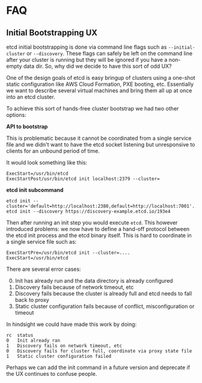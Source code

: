 # FAQ

## Initial Bootstrapping UX

etcd initial bootstrapping is done via command line flags such as
`--initial-cluster` or `--discovery`. These flags can safely be left on the
command line after your cluster is running but they will be ignored if you have
a non-empty data dir. So, why did we decide to have this sort of odd UX?

One of the design goals of etcd is easy bringup of clusters using a one-shot
static configuration like AWS Cloud Formation, PXE booting, etc. Essentially we
want to describe several virtual machines and bring them all up at once into an
etcd cluster.

To achieve this sort of hands-free cluster bootstrap we had two other options:

**API to bootstrap**

This is problematic because it cannot be coordinated from a single service file
and we didn't want to have the etcd socket listening but unresponsive to
clients for an unbound period of time.

It would look something like this:

```
ExecStart=/usr/bin/etcd
ExecStartPost/usr/bin/etcd init localhost:2379 --cluster=
```

**etcd init subcommand**

```
etcd init --cluster='default=http://localhost:2380,default=http://localhost:7001'...
etcd init --discovery https://discovery-example.etcd.io/193e4
```

Then after running an init step you would execute `etcd`. This however
introduced problems: we now have to define a hand-off protocol between the etcd
init process and the etcd binary itself. This is hard to coordinate in a single
service file such as:

```
ExecStartPre=/usr/bin/etcd init --cluster=....
ExecStart=/usr/bin/etcd
```

There are several error cases:

0) Init has already run and the data directory is already configured
1) Discovery fails because of network timeout, etc
2) Discovery fails because the cluster is already full and etcd needs to fall back to proxy
3) Static cluster configuration fails because of conflict, misconfiguration or timeout

In hindsight we could have made this work by doing:

```
rc	status
0	Init already ran
1	Discovery fails on network timeout, etc
0	Discovery fails for cluster full, coordinate via proxy state file
1	Static cluster configuration failed
```

Perhaps we can add the init command in a future version and deprecate if the UX
continues to confuse people.
